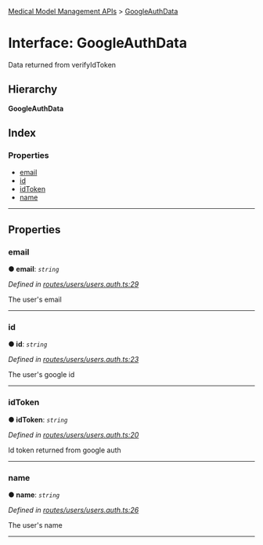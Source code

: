 [Medical Model Management APIs](../README.md) > [GoogleAuthData](../interfaces/googleauthdata.md)

# Interface: GoogleAuthData

Data returned from verifyIdToken

## Hierarchy

**GoogleAuthData**

## Index

### Properties

* [email](googleauthdata.md#email)
* [id](googleauthdata.md#id)
* [idToken](googleauthdata.md#idtoken)
* [name](googleauthdata.md#name)

---

## Properties

<a id="email"></a>

###  email

**● email**: *`string`*

*Defined in [routes/users/users.auth.ts:29](https://github.com/drryanjames/medical-model-management-apis/blob/53e4d53/src/routes/users/users.auth.ts#L29)*

The user's email

___
<a id="id"></a>

###  id

**● id**: *`string`*

*Defined in [routes/users/users.auth.ts:23](https://github.com/drryanjames/medical-model-management-apis/blob/53e4d53/src/routes/users/users.auth.ts#L23)*

The user's google id

___
<a id="idtoken"></a>

###  idToken

**● idToken**: *`string`*

*Defined in [routes/users/users.auth.ts:20](https://github.com/drryanjames/medical-model-management-apis/blob/53e4d53/src/routes/users/users.auth.ts#L20)*

Id token returned from google auth

___
<a id="name"></a>

###  name

**● name**: *`string`*

*Defined in [routes/users/users.auth.ts:26](https://github.com/drryanjames/medical-model-management-apis/blob/53e4d53/src/routes/users/users.auth.ts#L26)*

The user's name

___

